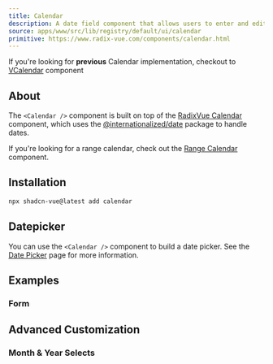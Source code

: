```yaml
---
title: Calendar
description: A date field component that allows users to enter and edit date.
source: apps/www/src/lib/registry/default/ui/calendar
primitive: https://www.radix-vue.com/components/calendar.html
---
```


<ComponentPreview name="CalendarDemo" />

<Callout class="text-base mt-12">

If you're looking for **previous** Calendar implementation, checkout to <span class="font-bold underline">[VCalendar](/docs/components/v-calendar)</span> component

</Callout>

## About

The `<Calendar />` component is built on top of the [RadixVue Calendar](https://www.radix-vue.com/components/calendar.html) component, which uses the [@internationalized/date](https://react-spectrum.adobe.com/internationalized/date/index.html) package to handle dates.

If you're looking for a range calendar, check out the [Range Calendar](/docs/components/range-calendar) component.

## Installation

```bash
npx shadcn-vue@latest add calendar
```

## Datepicker

You can use the `<Calendar />` component to build a date picker. See the [Date Picker](#asdasd) page for more information.

## Examples

### Form

<ComponentPreview name="CalendarForm" />

## Advanced Customization

### Month & Year Selects

<ComponentPreview name="CalendarWithSelect" />
